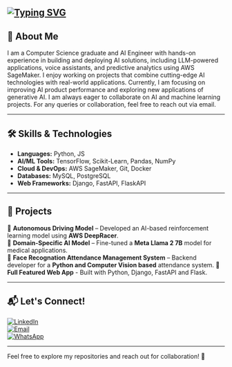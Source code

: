 [![Typing SVG](https://readme-typing-svg.demolab.com?font=Fira+Code&pause=1000&width=435&lines=University+of+the+Punjab;Machine+Learning+%7C+AI+%7C+Data+Science;Ikram+Ullah+Khan)](https://git.io/typing-svg)
---

## 💫 **About Me**
I am a Computer Science graduate and AI Engineer with hands-on experience in building and deploying AI solutions, including LLM-powered applications, voice assistants, and predictive analytics using AWS SageMaker. I enjoy working on projects that combine cutting-edge AI technologies with real-world applications. Currently, I am focusing on improving AI product performance and exploring new applications of generative AI. I am always eager to collaborate on AI and machine learning projects. For any queries or collaboration, feel free to reach out via email. 

---

## 🛠️ **Skills & Technologies**
- **Languages:** Python, JS
- **AI/ML Tools:** TensorFlow, Scikit-Learn, Pandas, NumPy  
- **Cloud & DevOps:** AWS SageMaker, Git, Docker  
- **Databases:** MySQL, PostgreSQL  
- **Web Frameworks:** Django, FastAPI, FlaskAPI

---

## 📂 **Projects**
🔹 **Autonomous Driving Model** – Developed an AI-based reinforcement learning model using **AWS DeepRacer**.  
🔹 **Domain-Specific AI Model** – Fine-tuned a **Meta Llama 2 7B** model for medical applications.  
🔹 **Face Recognation Attendance Management System** – Backend developer for a **Python and Computer Vision based** attendance system.
🔹 **Full Featured Web App** - Built with Python, Django, FastAPI and Flask.

---

## 📬 **Let's Connect!**
[![LinkedIn](https://img.shields.io/badge/LinkedIn-Ikram-blue?style=flat&logo=linkedin)](https://www.linkedin.com/in/ikramkhan)  
[![Email](https://img.shields.io/badge/Email-developerikram@gmail.com-red?style=flat&logo=gmail)](mailto:developerikram@gmail.com)  
[![WhatsApp](https://img.shields.io/badge/WhatsApp-Chat-green?style=flat&logo=whatsapp)](https://wa.me/923080047065)  

---

Feel free to explore my repositories and reach out for collaboration! 🚀  
